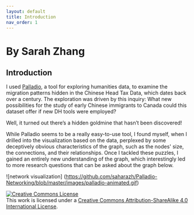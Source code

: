 ```yaml
---
layout: default
title: Introduction
nav_order: 1
---
```



# By Sarah Zhang 

## Introduction


I used [Palladio](http://hdlab.stanford.edu/palladio/), a tool for exploring humanities data, to examine the migration patterns hidden in the Chinese Head Tax Data, which dates back over a century. The exploration was driven by this inquiry: What new possibilities for the study of early Chinese immigrants to Canada could this dataset offer if new DH tools were employed?

Well, it turned out there’s a hidden goldmine that hasn’t been discovered!

While Palladio seems to be a really easy-to-use tool, I found myself, when I drilled into the visualization based on the data, perplexed by some deceptively obvious characteristics of the graph, such as the nodes' size, the connections, and their relationships. Once I tackled these puzzles, I gained an entirely new understanding of the graph, which interestingly led to more research questions that can be asked about the graph below.

![network visualization] (https://github.com/saharazh/Palladio-Networking/blob/master/images/palladio-animated.gif) 

<a rel="license" href="http://creativecommons.org/licenses/by-sa/4.0/"><img alt="Creative Commons License" style="border-width:0" src="https://i.creativecommons.org/l/by-sa/4.0/88x31.png" /></a><br />This work is licensed under a <a rel="license" href="http://creativecommons.org/licenses/by-sa/4.0/">Creative Commons Attribution-ShareAlike 4.0 International License</a>.
